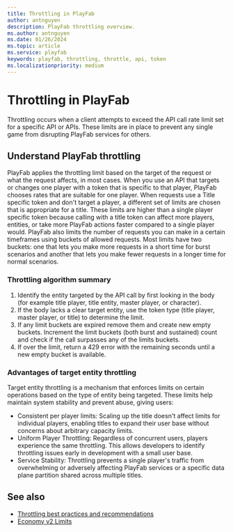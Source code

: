```yaml
---
title: Throttling in PlayFab
author: antnguyen
description: PlayFab throttling overview.
ms.author: antnguyen
ms.date: 01/26/2024
ms.topic: article
ms.service: playfab
keywords: playfab, throttling, throttle, api, token
ms.localizationpriority: medium
---
```


# Throttling in PlayFab

Throttling occurs when a client attempts to exceed the API call rate limit set for a specific API or APIs. These limits are in place to prevent any single game from disrupting PlayFab services for others. 

## Understand PlayFab throttling

PlayFab applies the throttling limit based on the target of the request or what the request affects, in most cases. When you use an API that targets or changes one player with a token that is specific to that player, PlayFab chooses rates that are suitable for one player. When requests use a Title specific token and don't target a player, a different set of limits are chosen that is appropriate for a title. These limits are higher than a single player specific token because calling with a title token can affect more players, entities, or take more PlayFab actions faster compared to a single player would. PlayFab also limits the number of requests you can make in a certain timeframes using buckets of allowed requests. Most limits have two buckets: one that lets you make more requests in a short time for burst scenarios and another that lets you make fewer requests in a longer time for normal scenarios.

### Throttling algorithm summary

1. Identify the entity targeted by the API call by first looking in the body (for example title player, title entity, master player, or character).
2. If the body lacks a clear target entity, use the token type (title player, master player, or title) to determine the limit. 
3. If any limit buckets are expired remove them and create new empty buckets. Increment the limit buckets (both burst and sustained) count and check if the call surpasses any of the limits buckets. 
4. If over the limit, return a 429 error with the remaining seconds until a new empty bucket is available. 

### Advantages of target entity throttling

Target entity throttling is a mechanism that enforces limits on certain operations based on the type of entity being targeted. These limits help maintain system stability and prevent abuse, giving users:

* Consistent per player limits: Scaling up the title doesn't affect limits for individual players, enabling titles to expand their user base without concerns about arbitrary capacity limits.  
* Uniform Player Throttling: Regardless of concurrent users, players experience the same throttling. This allows developers to identify throttling issues early in development with a small user base.  
* Service Stability: Throttling prevents a single player's traffic from overwhelming or adversely affecting PlayFab services or a specific data plane partition shared across multiple titles. 

## See also

* [Throttling best practices and recommendations](best-practices.md)
* [Economy v2 Limits](../economy-v2/limits.md)
